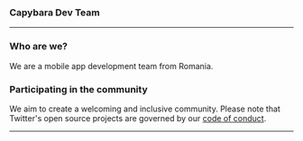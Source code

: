 ### Capybara Dev Team
---
### Who are we?
We are a mobile app development team from Romania.

### Participating in the community
We aim to create a welcoming and inclusive community. Please note that Twitter's open source projects are governed by our [code of conduct](https://github.com/Capybara-Dev-Team/.github/blob/main/code-of-conduct.md).

---

